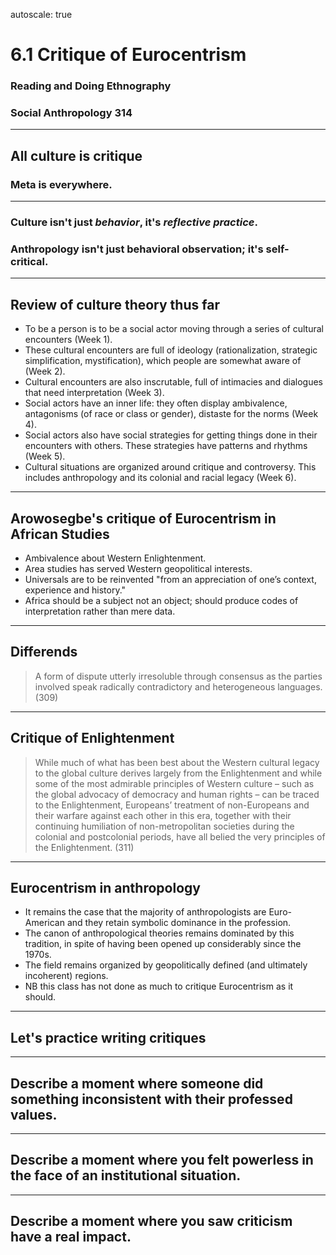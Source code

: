 autoscale: true

# 6.1 Critique of Eurocentrism

### Reading and Doing Ethnography
### Social Anthropology 314

---

## All culture is critique

### Meta is everywhere.

---

### Culture isn't just *behavior*, it's *reflective practice*.

### Anthropology isn't just behavioral observation; it's self-critical.

---

## Review of culture theory thus far

- To be a person is to be a social actor moving through a series of cultural encounters (Week 1).
- These cultural encounters are full of ideology (rationalization, strategic simplification, mystification), which people are somewhat aware of (Week 2).
- Cultural encounters are also inscrutable, full of intimacies and dialogues that need interpretation (Week 3).
- Social actors have an inner life: they often display ambivalence, antagonisms (of race or class or gender), distaste for the norms (Week 4).
- Social actors also have social strategies for getting things done in their encounters with others. These strategies have patterns and rhythms (Week 5).
- Cultural situations are organized around critique and controversy. This includes anthropology and its colonial and racial legacy (Week 6).

---

## Arowosegbe's critique of Eurocentrism in African Studies

- Ambivalence about Western Enlightenment.
- Area studies has served Western geopolitical interests.
- Universals are to be reinvented "from an appreciation of one’s context, experience and history."
- Africa should be a subject not an object; should produce codes of interpretation rather than mere data.

---

## Differends

> A form of dispute utterly irresoluble through consensus as the parties involved speak radically contradictory and heterogeneous languages. (309)

---

## Critique of Enlightenment

> While much of what has been best about the Western cultural legacy to the global culture derives largely from the Enlightenment and while some of the most admirable principles of Western culture – such as the global advocacy of democracy and human rights – can be traced to the Enlightenment, Europeans’ treatment of non-Europeans and their warfare against each other in this era, together with their continuing humiliation of non-metropolitan societies during the colonial and postcolonial periods, have all belied the very principles of the Enlightenment. (311)

---

## Eurocentrism in anthropology

- It remains the case that the majority of anthropologists are Euro-American and they retain symbolic dominance in the profession.
- The canon of anthropological theories remains dominated by this tradition, in spite of having been opened up considerably since the 1970s.
- The field remains organized by geopolitically defined (and ultimately incoherent) regions.
- NB this class has not done as much to critique Eurocentrism as it should.

---

## Let's practice writing critiques

---

## Describe a moment where someone did something inconsistent with their professed values.

---

## Describe a moment where you felt powerless in the face of an institutional situation.

---

## Describe a moment where you saw criticism have a real impact.

